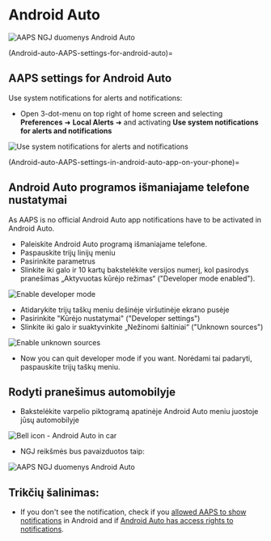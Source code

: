 # Android Auto

![AAPS NGJ duomenys Android Auto](../images/AndroidAuto_05.png)

(Android-auto-AAPS-settings-for-android-auto)=

## AAPS settings for Android Auto

Use system notifications for alerts and notifications:

* Open 3-dot-menu on top right of home screen and selecting **Preferences** ➜ **Local Alerts** ➜ and activating **Use system notifications for alerts and notifications** 

![Use system notifications for alerts and notifications](../images/AndroidAuto_01v2.png)

(Android-auto-AAPS-settings-in-android-auto-app-on-your-phone)=

## Android Auto programos išmaniajame telefone nustatymai

As AAPS is no official Android Auto app notifications have to be activated in Android Auto.

* Paleiskite Android Auto programą išmaniajame telefone.
* Paspauskite trijų linijų meniu
* Pasirinkite parametrus
* Slinkite iki galo ir 10 kartų bakstelėkite versijos numerį, kol pasirodys pranešimas „Aktyvuotas kūrėjo režimas“ ("Developer mode enabled").

![Enable developer mode](../images/AndroidAuto_02.png)

* Atidarykite trijų taškų meniu dešinėje viršutinėje ekrano pusėje
* Pasirinkite "Kūrėjo nustatymai" ("Developer settings")
* Slinkite iki galo ir suaktyvinkite „Nežinomi šaltiniai“ ("Unknown sources")

![Enable unknown sources](../images/AndroidAuto_03.png)

* Now you can quit developer mode if you want. Norėdami tai padaryti, paspauskite trijų taškų meniu.

## Rodyti pranešimus automobilyje

* Bakstelėkite varpelio piktogramą apatinėje Android Auto meniu juostoje jūsų automobilyje

![Bell icon - Android Auto in car](../images/AndroidAuto_04.png)

* NGJ reikšmės bus pavaizduotos taip:

![AAPS NGJ duomenys Android Auto](../images/AndroidAuto_05.png)

## Trikčių šalinimas:

* If you don't see the notification, check if you [allowed AAPS to show notifications](Android-auto-AAPS-settings-for-android-auto) in Android and if [Android Auto has access rights to notifications](Android-auto-AAPS-settings-in-android-auto-app-on-your-phone).